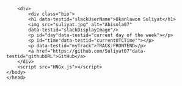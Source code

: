 <!DOCTYPE html>
<html lang="en">
  <head>
    <meta charset="UTF-8" />
    <meta http-equiv="X-UA-Compatible" content="IE=edge" />
    <meta name="viewport" content="width=device-width, initial-scale=1.0" />
    <link rel="stylesheet" href="HNGx.css" />
    <title>HNGx</title>
    </head>
    <body> 
       <div class="picture">
        <div class="profile">
         
        <div>
            <div class="bio">
            <h1 data-testid="slackUserName">Okanlawon Suliyat</h1>
            <img src="suliyat.jpg" alt="Abisola07"
            data-testid="slackDisplayImage"/>
            <p id="day"data-testid="current day of the week"></p>
            <p id="time"data-testid="currentUTCTime""></p>
            <p data-testid="myTrack">TRACK:FRONTEND</p>
            <a href="https://github.com/Suliyat07"data-testid="githubURL">GitHub</a>
        </div>
        <script src="HNGx.js"></script>
    </body>
    </head>

